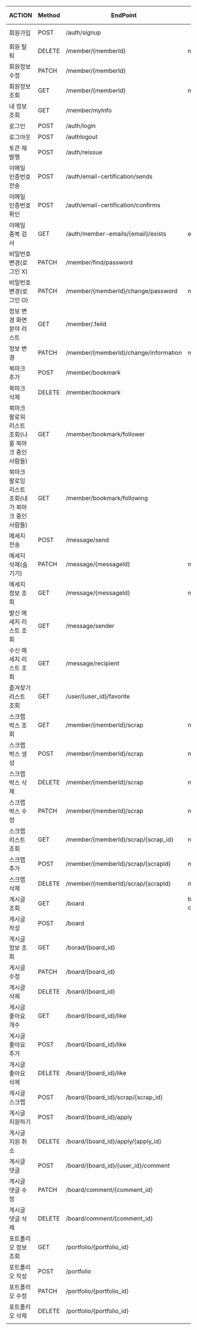 | ACTION | Method | EndPoint | Path variable | Query String  | Request Body | cookie | Response Body |
| --- | --- | --- | --- | --- | --- | --- | --- |
| 회원가입 | POST | /auth/signup |  |  | email,password , name, loginMemberType, loginType, authority, field |  |  |
| 회원 탈퇴 | DELETE | /member/{memberId} | memberId |  | email, password | token |  |
| 회원정보수정 | PATCH | /member/{memberId} |  |  |  | token |  |
| 회원정보 조회 | GET | /member/{memberId} | memberId |  |  |  | id, email, name , twitter, instagram, other sns, loginMemberType, loginType authority, information,field,egName |
| 내 정보 조회 | GET | /member/myInfo |  |  |  | token | id, email, name , twitter, instagram, other sns, loginMemberType, loginType authority, information,field,egName |
| 로그인 | POST | /auth/login |  |  | email, password |  | id, email, name ,loginMemberType,authority |
| 로그아웃 | POST | /authlogout |  |  |  | token |  |
| 토큰 재발행 | POST | /auth/reissue |  |  |  | token |  |
| 이메일 인증번호 전송 | POST | /auth/email-certification/sends |  |  | email |  |  |
| 이메일 인증번호 확인 | POST | /auth/email-certification/confirms |  |  | email, certificationNumber |  |  |
| 이메일 중복 검사 | GET | /auth/member-emails/{email}/exists | email |  |  |  | boolean(true or false) |
| 비밀번호 변경(로그인 X) | PATCH | /member/find/password |  |  | email, afterPassword |  |  |
| 비밀번호 변경(로그인 O) | PATCH | /member/{memberId}/change/password | memberId |  | email, beforePassword, afterPassword | token |  |
| 정보 변경 화면 분야 리스트 | GET | /member/.feild |  |  |  | token | List<categoryId,name,exist> |
| 정보 변경 | PATCH | /member/{memberId}/change/information | memberId |  | information, twitter, instagram, otherSns,field,egName,List<categoryId,name,exist> | token |  |
| 북마크 추가 | POST | /member/bookmark |  |  | followerId,followingId | token |  |
| 북마크 삭제 | DELETE | /member/bookmark |  |  | followerId,followingId | token |  |
| 북마크 팔로워 리스트 조회(나를 북마크 중인 사람들) | GET | /member/bookmark/follower |  | page,size |  | token | List<bookmarkId,memberId,name,email> |
| 북마크 팔로잉 리스트 조회(내가 북마크 중인 사람들) | GET | /member/bookmark/following |  | page,size |  | token |  |
| 메세지 전송 | POST | /message/send |  |  | title, content, sender,recipient | token |  |
| 메세지 삭제(숨기기) | PATCH | /message/{messageId} | messageId |  |  | token |  |
| 메세지 정보 조회 | GET | /message/{messageId} | messageId |  |  | token |  |
| 발신 메세지 리스트 조회 | GET | /message/sender |  | page,size |  | token | List<id,content,memberId,memberEmail,memberName |
| 수신 메세지 리스트 조회 | GET | /message/recipient |  | page,size |  | token | List<id,content,memberId,memberEmail,memberName |
| 즐겨찾기 리스트 조회 | GET | /user/{user_id}/favorite |  |  |  |  |  |
| 스크랩 박스 조회 | GET | /member/{memberId}/scrap | memberId |  |  | token | List<id, name> |
| 스크랩 박스 생성 | POST | /member/{memberId}/scrap | memberId |  | name | token |  |
| 스크랩 박스 삭제 | DELETE | /member/{memberId}/scrap | memberId |  | scrapId | token |  |
| 스크랩 박스 수정 | PATCH | /member/{memberId}/scrap | memberId |  | name,scrapId | token |  |
| 스크랩 리스트 조회 | GET | /member/{memberId}/scrap/{scrap_id} | memberId,scrapId |  |  | token | List<{title, content,viewCount,boardType,category,member{id,emaiil,name}}> |
| 스크랩 추가 | POST | /member/{memberId}/scrap/{scrapId} | memberId,scrapId |  | boardId | token |  |
| 스크랩 삭제 | DELETE | /member/{memberId}/scrap/{scrapId} | memberId,scrapId |  | scrapBoardId | token |  |
| 게시글 조회 | GET | /board | board_type, category(업종) |  |  |  |  |
| 게시글 작성 | POST | /board |  |  | 상세 내용들,token |  |  |
| 게시글 정보 조회 | GET | /borad/{board_id} |  |  |  |  |  |
| 게시글 수정 | PATCH | /board/{board_id} |  |  | 수정 내용들,token |  |  |
| 게시글 삭제 | DELETE | /board/{board_id} |  |  | token |  |  |
| 게시글 좋아요 개수  | GET | /board/{board_id}/like |  |  | token |  |  |
| 게시글 좋아요 추가 | POST | /board/{board_id}/like |  |  | user_id,token |  |  |
| 개시글 좋아요 삭제 | DELETE | /board/{board_id}/like |  |  | user_id,token |  |  |
| 게시글 스크랩 | POST | /board/{board_id}/scrap/{scrap_id} |   |  | token |  |  |
| 게시글 지원하기 | POST | /board/{board_id}/apply |  |  | user_id,token |  |  |
| 게시글 지원 취소 | DELETE | /board/{board_id}/apply/{apply_id} |  |  | token |  |  |
| 게시글 댓글 | POST | /board/{board_id}/{user_id}/comment |  |  | content,token |  |  |
| 게시글 댓글 수정 | PATCH | /board/comment/{comment_id} |  |  | content,token |  |  |
| 게시글 댓글 삭제 | DELETE | /board/comment/{comment_id} |  |  | token |  |  |
| 포트폴리오 정보 조회 | GET | /portfolio/{portfolio_id} |  |  | toekn |  |  |
| 포트폴리오 작성 | POST | /portfolio |  |  | 상세내용들, token |  |  |
| 포트폴리오 수정 | PATCH | /portfolio/{portfolio_id} |  |  | 수정 내용들, token |  |  |
| 포트폴리오 삭제 | DELETE | /portfolio/{portfolio_id} |  |  | token |  |  |
|  |  |  |  |  |  |  |  |